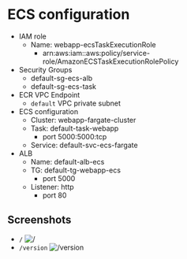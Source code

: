 # ECS configuration
- IAM role
    - Name: webapp-ecsTaskExecutionRole
        - arn:aws:iam::aws:policy/service-role/AmazonECSTaskExecutionRolePolicy
- Security Groups
    - default-sg-ecs-alb
    - default-sg-ecs-task
- ECR VPC Endpoint
    - `default` VPC private subnet
- ECS configuration
    - Cluster: webapp-fargate-cluster
    - Task: default-task-webapp
        - port 5000:5000:tcp
    - Service: default-svc-ecs-fargate
- ALB
    - Name: default-alb-ecs
    - TG: default-tg-webapp-ecs
        - port 5000
    - Listener: http
        - port 80

## Screenshots
- `/`
    ![`/`](./alb-root.png)
- `/version`
    ![`/version`](./alb-version.png)
